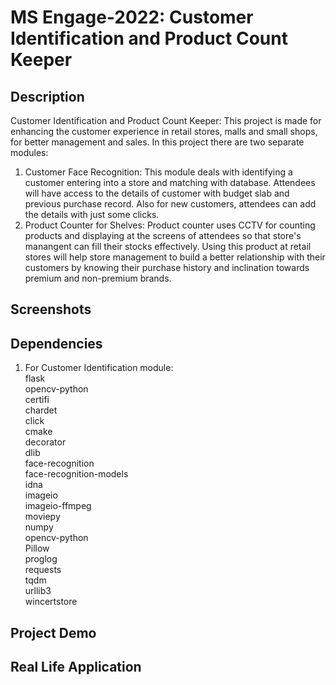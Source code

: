 # MS Engage-2022: Customer Identification and Product Count Keeper
## Description
Customer Identification and Product Count Keeper:
This project is made for enhancing the customer experience in retail stores, malls and small shops, for better management and sales. 
In this project there are two separate modules:
1) Customer Face Recognition: This module deals with identifying a customer entering into a store and matching with database. Attendees will have access to the details of customer with budget slab and previous purchase record. Also for new customers, attendees can add the details with just some clicks.
2) Product Counter for Shelves: Product counter uses CCTV for counting products and displaying at the screens of attendees so that store's manangent can fill their stocks effectively.
Using this product at retail stores will help store management to build a better relationship with their customers by knowing their purchase history and inclination towards premium and non-premium brands.
## Screenshots
## Dependencies
1) For Customer Identification module:<br>
flask<br>
opencv-python<br>
certifi<br>
chardet<br>
click<br>
cmake<br>
decorator<br>
dlib<br>
face-recognition<br>
face-recognition-models<br>
idna<br>
imageio<br>
imageio-ffmpeg<br>
moviepy<br>
numpy<br>
opencv-python<br>
Pillow<br>
proglog<br>
requests<br>
tqdm<br>
urllib3<br>
wincertstore<br>
## Project Demo
## Real Life Application
